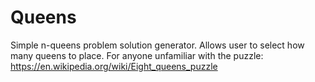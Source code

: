 # Queens
Simple n-queens problem solution generator.
Allows user to select how many queens to place.
For anyone unfamiliar with the puzzle:
https://en.wikipedia.org/wiki/Eight_queens_puzzle
